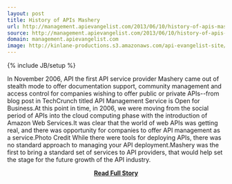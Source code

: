 ```yaml
---
layout: post
title: History of APIs Mashery
url: http://management.apievangelist.com/2013/06/10/history-of-apis-mashery/
source: http://management.apievangelist.com/2013/06/10/history-of-apis-mashery/
domain: management.apievangelist.com
image: http://kinlane-productions.s3.amazonaws.com/api-evangelist-site/blog/mashery-old-logo.png
---
```

{% include JB/setup %}<p>In November 2006, API the first API service provider Mashery came out of stealth mode to offer documentation support, community management and access control for companies wishing to offer public or private APIs--from blog post in TechCrunch titled API Management Service is Open for Business.At this point in time, in 2006, we were moving from the social period of APIs into the cloud computing phase with the introduction of Amazon Web Services.It was clear that the world of web APIs was getting real, and there was opportunity for companies to offer API management as a service.Photo Credit While there were tools for deploying APIs, there was no standard approach to managing your API deployment.Mashery was the first to bring a standard set of services to API providers, that would help set the stage for the future growth of the API industry.</p>
<center><p><a href="http://management.apievangelist.com/2013/06/10/history-of-apis-mashery/" style='padding:25px; font-sze:18px; font-weight: bold;'>Read Full Story</a></p></center>
